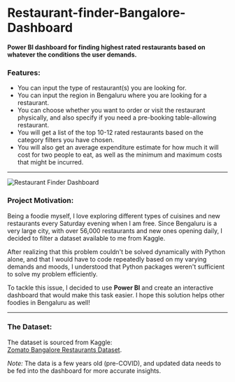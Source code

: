 # Restaurant-finder-Bangalore-Dashboard

**Power BI dashboard for finding highest rated restaurants based on whatever the conditions the user demands.**

### Features:

- You can input the type of restaurant(s) you are looking for.
- You can input the region in Bengaluru where you are looking for a restaurant.
- You can choose whether you want to order or visit the restaurant physically, and also specify if you need a pre-booking table-allowing restaurant.
- You will get a list of the top 10-12 rated restaurants based on the category filters you have chosen.
- You will also get an average expenditure estimate for how much it will cost for two people to eat, as well as the minimum and maximum costs that might be incurred.

---
![Restaurant Finder Dashboard](https://github.com/yourusername/repositoryname/blob/main/imagefilename.jpg)
### Project Motivation:

Being a foodie myself, I love exploring different types of cuisines and new restaurants every Saturday evening when I am free. Since Bengaluru is a very large city, with over 56,000 restaurants and new ones opening daily, I decided to filter a dataset available to me from Kaggle.

After realizing that this problem couldn't be solved dynamically with Python alone, and that I would have to code repeatedly based on my varying demands and moods, I understood that Python packages weren't sufficient to solve my problem efficiently.

To tackle this issue, I decided to use **Power BI** and create an interactive dashboard that would make this task easier. I hope this solution helps other foodies in Bengaluru as well!

---

### The Dataset:

The dataset is sourced from Kaggle:  
[Zomato Bangalore Restaurants Dataset](https://www.kaggle.com/datasets/himanshupoddar/zomato-bangalore-restaurants).

*Note:* The data is a few years old (pre-COVID), and updated data needs to be fed into the dashboard for more accurate insights.
